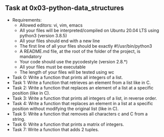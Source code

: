 ## Task at 0x03-python-data_structures
- Requirements:
	- Allowed editors: vi, vim, emacs
	- All your files will be interpreted/compiled on Ubuntu 20.04 LTS using python3 (version 3.8.5)
	- All your files should end with a new line
	- The first line of all your files should be exactly #!/usr/bin/python3
	- A README.md file, at the root of the folder of the project, is mandatory
	- Your code should use the pycodestyle (version 2.8.\*)
	- All your files must be executable
	- The length of your files will be tested using wc
- Task 0: Write a function that prints all integers of a list.
- Task 1: Write a function that retrieves an element from a list like in C.
- Task 2: Write a function that replaces an element of a list at a specific position (like in C).
- Task 3: Write a function that prints all integers of a list, in reverse order.
- Task 4: Write a function that replaces an element in a list at a specific position without modifying the original list (like in C).
- Task 5: Write a function that removes all characters c and C from a string.
- Task 6: Write a function that prints a matrix of integers.
- Task 7: Write a function that adds 2 tuples.
